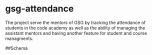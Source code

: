 # gsg-attendance


The project serve the mentors of GSG by tracking the attendance of students in the code academy as well as the ability of managing the assistant mentors and having another feature for student and course managments.

##Schema


